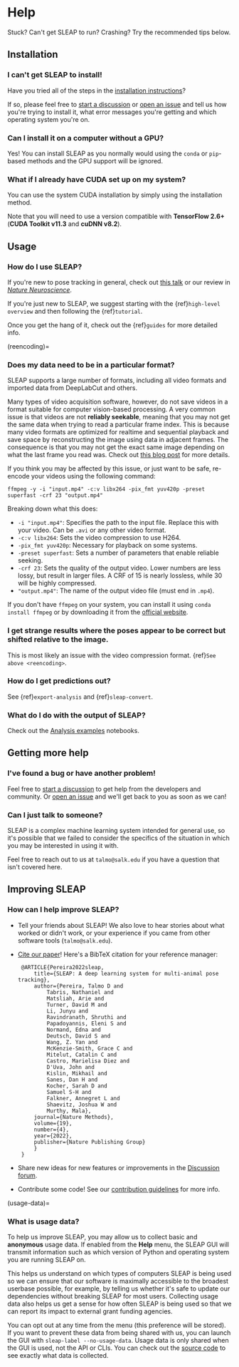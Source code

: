 # Help

Stuck? Can't get SLEAP to run? Crashing? Try the recommended tips below.

## Installation

### I can't get SLEAP to install!

Have you tried all of the steps in the [installation instructions](installation)?

If so, please feel free to [start a discussion](https://github.com/talmolab/sleap/discussions) or [open an issue](https://github.com/talmolab/sleap/issues) and tell us how you're trying to install it, what error messages you're getting and which operating system you're on.

### Can I install it on a computer without a GPU?

Yes! You can install SLEAP as you normally would using the `conda` or `pip`-based methods and the GPU support will be ignored.

### What if I already have CUDA set up on my system?

You can use the system CUDA installation by simply using the [](./installation.md#pip-package) installation method.

Note that you will need to use a version compatible with **TensorFlow 2.6+** (**CUDA Toolkit v11.3** and **cuDNN v8.2**).

## Usage

### How do I use SLEAP?

If you're new to pose tracking in general, check out [this talk](https://cbmm.mit.edu/video/decoding-animal-behavior-through-pose-tracking) or our review in _[Nature Neuroscience](https://rdcu.be/caH3H)_.

If you're just new to SLEAP, we suggest starting with the {ref}`high-level overview` and then following the {ref}`tutorial`.

Once you get the hang of it, check out the {ref}`guides` for more detailed info.

(reencoding)=

### Does my data need to be in a particular format?

SLEAP supports a large number of formats, including all video formats and imported data from DeepLabCut and others.

Many types of video acquisition software, however, do not save videos in a format suitable for computer vision-based processing. A very common issue is that videos are not **reliably seekable**, meaning that you may not get the same data when trying to read a particular frame index. This is because many video formats are optimized for realtime and sequential playback and save space by reconstructing the image using data in adjacent frames. The consequence is that you may not get the exact same image depending on what the last frame you read was. Check out [this blog post](http://blog.loopbio.com/video-io-1-introduction.html) for more details.

If you think you may be affected by this issue, or just want to be safe, re-encode your videos using the following command:

```
ffmpeg -y -i "input.mp4" -c:v libx264 -pix_fmt yuv420p -preset superfast -crf 23 "output.mp4"
```

Breaking down what this does:

- `-i "input.mp4"`: Specifies the path to the input file. Replace this with your video. Can be `.avi` or any other video format.
- `-c:v libx264`: Sets the video compression to use H264.
- `-pix_fmt yuv420p`: Necessary for playback on some systems.
- `-preset superfast`: Sets a number of parameters that enable reliable seeking.
- `-crf 23`: Sets the quality of the output video. Lower numbers are less lossy, but result in larger files. A CRF of 15 is nearly lossless, while 30 will be highly compressed.
- `"output.mp4"`: The name of the output video file (must end in `.mp4`).

If you don't have `ffmpeg` on your system, you can install it using `conda install ffmpeg` or by downloading it from the [official website](https://ffmpeg.org/download.html).

### I get strange results where the poses appear to be correct but shifted relative to the image.

This is most likely an issue with the video compression format. {ref}`See above <reencoding>`.

### How do I get predictions out?

See {ref}`export-analysis` and {ref}`sleap-convert`.

### What do I do with the output of SLEAP?

Check out the [Analysis examples](notebooks/Analysis_examples) notebooks.

## Getting more help

### I've found a bug or have another problem!

Feel free to [start a discussion](https://github.com/talmolab/sleap/discussions) to get help from the developers and community.
Or [open an issue](https://github.com/talmolab/sleap/issues) and we'll get back to you as soon as we can!

### Can I just talk to someone?

SLEAP is a complex machine learning system intended for general use, so it's possible that we failed to consider the specifics of the situation in which you may be interested in using it with.

Feel free to reach out to us at `talmo@salk.edu` if you have a question that isn't covered here.

## Improving SLEAP

### How can I help improve SLEAP?

- Tell your friends about SLEAP! We also love to hear stories about what worked or didn't work, or your experience if you came from other software tools (`talmo@salk.edu`).

- [Cite our paper](https://www.nature.com/articles/s41592-022-01426-1)! Here's a BibTeX citation for your reference manager:

   ```
    @ARTICLE{Pereira2022sleap,
        title={SLEAP: A deep learning system for multi-animal pose tracking},
        author={Pereira, Talmo D and
            Tabris, Nathaniel and
            Matsliah, Arie and
            Turner, David M and
            Li, Junyu and
            Ravindranath, Shruthi and
            Papadoyannis, Eleni S and
            Normand, Edna and
            Deutsch, David S and
            Wang, Z. Yan and
            McKenzie-Smith, Grace C and
            Mitelut, Catalin C and
            Castro, Marielisa Diez and
            D'Uva, John and
            Kislin, Mikhail and
            Sanes, Dan H and
            Kocher, Sarah D and
            Samuel S-H and
            Falkner, Annegret L and
            Shaevitz, Joshua W and
            Murthy, Mala},
        journal={Nature Methods},
        volume={19},
        number={4},
        year={2022},
        publisher={Nature Publishing Group}
        }
    }
   ```

- Share new ideas for new features or improvements in the [Discussion forum](https://github.com/talmolab/sleap/discussions/categories/ideas).

- Contribute some code! See our [contribution guidelines](https://sleap.ai/CONTRIBUTING.html) for more info.


(usage-data)=
### What is usage data?

To help us improve SLEAP, you may allow us to collect basic and **anonymous** usage data. If enabled from the **Help** menu, the SLEAP GUI will transmit information such as which version of Python and operating system you are running SLEAP on.

This helps us understand on which types of computers SLEAP is being used so we can ensure that our software is maximally accessible to the broadest userbase possible, for example, by telling us whether it's safe to update our dependencies without breaking SLEAP for most users. Collecting usage data also helps us get a sense for how often SLEAP is being used so that we can report its impact to external grant funding agencies.

You can opt out at any time from the menu (this preference will be stored). If you want to prevent these data from being shared with us, you can launch the GUI with `sleap-label --no-usage-data`. Usage data is only shared when the GUI is used, not the API or CLIs. You can check out the [source code](https://github.com/talmolab/sleap/blob/main/sleap/gui/web.py) to see exactly what data is collected.